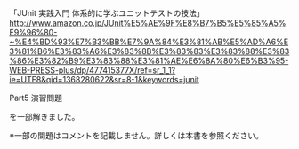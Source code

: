 「JUnit 実践入門 体系的に学ぶユニットテストの技法」
http://www.amazon.co.jp/JUnit%E5%AE%9F%E8%B7%B5%E5%85%A5%E9%96%80-~%E4%BD%93%E7%B3%BB%E7%9A%84%E3%81%AB%E5%AD%A6%E3%81%B6%E3%83%A6%E3%83%8B%E3%83%83%E3%83%88%E3%83%86%E3%82%B9%E3%83%88%E3%81%AE%E6%8A%80%E6%B3%95-WEB-PRESS-plus/dp/477415377X/ref=sr_1_1?ie=UTF8&qid=1368280622&sr=8-1&keywords=junit

Part5 演習問題

を一部解きました。

※一部の問題はコメントを記載しません。詳しくは本書を参照ください。
